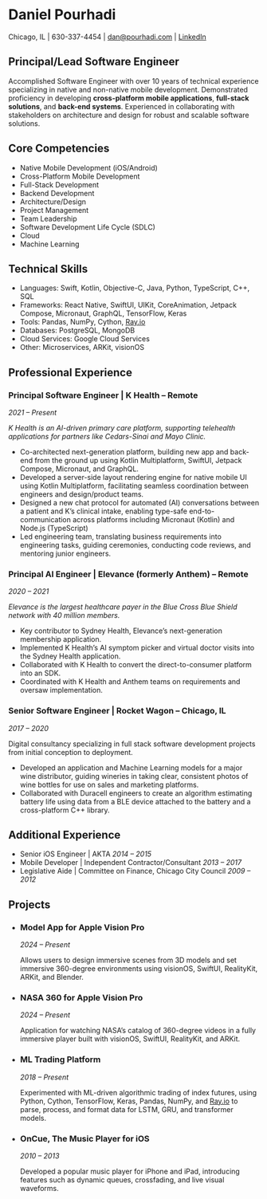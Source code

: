 # Daniel Pourhadi
Chicago, IL | 630-337-4454 | [dan@pourhadi.com](mailto:dan@pourhadi.com) | [LinkedIn](https://www.linkedin.com/in/danpourhadi/)

## **Principal/Lead Software Engineer** 

Accomplished Software Engineer with over 10 years of technical experience specializing in native and non-native mobile development. Demonstrated proficiency in developing **cross-platform mobile applications**, **full-stack solutions**, and **back-end systems**. Experienced in collaborating with stakeholders on architecture and design for robust and scalable software solutions.

## **Core Competencies**
- Native Mobile Development (iOS/Android)
- Cross-Platform Mobile Development
- Full-Stack Development
- Backend Development
- Architecture/Design
- Project Management
- Team Leadership
- Software Development Life Cycle (SDLC)
- Cloud
- Machine Learning

## **Technical Skills**

- Languages: Swift, Kotlin, Objective-C, Java, Python, TypeScript, C++, SQL
- Frameworks: React Native, SwiftUI, UIKit, CoreAnimation, Jetpack Compose, Micronaut, GraphQL, TensorFlow, Keras
- Tools: Pandas, NumPy, Cython, [Ray.io](http://ray.io/)
- Databases: PostgreSQL, MongoDB
- Cloud Services: Google Cloud Services
- Other: Microservices, ARKit, visionOS


## **Professional Experience**

### **Principal Software Engineer | K Health – Remote**
*2021 – Present*

*K Health is an AI-driven primary care platform, supporting telehealth applications for partners like Cedars-Sinai and Mayo Clinic.*
- Co-architected next-generation platform, building new app and back-end from the ground up using Kotlin Multiplatform, SwiftUI, Jetpack Compose, Micronaut, and GraphQL.
- Developed a server-side layout rendering engine for native mobile UI using Kotlin Multiplatform, facilitating seamless coordination between engineers and design/product teams.
- Designed a new chat protocol for automated (AI) conversations between a patient and K’s clinical intake, enabling type-safe end-to-communication across platforms including Micronaut (Kotlin) and Node.js (TypeScript)
- Led engineering team, translating business requirements into engineering tasks, guiding ceremonies, conducting code reviews, and mentoring junior engineers.

### **Principal AI Engineer | Elevance (formerly Anthem) – Remote**
*2020 – 2021*

*Elevance is the largest healthcare payer in the Blue Cross Blue Shield network with 40 million members.*

- Key contributor to Sydney Health, Elevance’s next-generation membership application.
- Implemented K Health’s AI symptom picker and virtual doctor visits into the Sydney Health application.
- Collaborated with K Health to convert the direct-to-consumer platform into an SDK.
- Coordinated with K Health and Anthem teams on requirements and oversaw implementation.

### **Senior Software Engineer | Rocket Wagon – Chicago, IL**
*2017 – 2020*

Digital consultancy specializing in full stack software development projects from initial conception to deployment.

- Developed an application and Machine Learning models for a major wine distributor, guiding wineries in taking clear, consistent photos of wine bottles for use on sales and marketing platforms.
- Collaborated with Duracell engineers to create an algorithm estimating battery life using data from a BLE device attached to the battery and a cross-platform C++ library.

## **Additional Experience**

- Senior iOS Engineer | AKTA *2014 – 2015*
- Mobile Developer | Independent Contractor/Consultant *2013 – 2017*
- Legislative Aide | Committee on Finance, Chicago City Council *2009 – 2012*

## **Projects**

- ### **Model App for Apple Vision Pro**
    
    *2024 – Present*
    
    Allows users to design immersive scenes from 3D models and set immersive 360-degree environments using visionOS, SwiftUI, RealityKit, ARKit, and Blender.
    
- ### **NASA 360 for Apple Vision Pro**
    
    *2024 – Present*
    
    Application for watching NASA’s catalog of 360-degree videos in a fully immersive player built with visionOS, SwiftUI, RealityKit, and ARKit.
    
- ### **ML Trading Platform**
    
    *2018 – Present*
    
    Experimented with ML-driven algorithmic trading of index futures, using Python, Cython, TensorFlow, Keras, Pandas, NumPy, and [Ray.io](http://ray.io/) to parse, process, and format data for LSTM, GRU, and transformer models.
    
- ### **OnCue, The Music Player for iOS**
    
    *2010 – 2013*
    
    Developed a popular music player for iPhone and iPad, introducing features such as dynamic queues, crossfading, and live visual waveforms.
